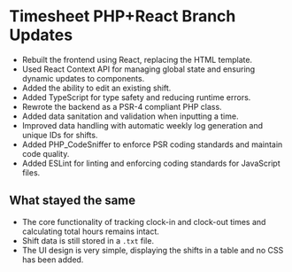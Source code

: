 # Timesheet PHP+React Branch Updates
- Rebuilt the frontend using React, replacing the HTML template.
- Used React Context API for managing global state and ensuring dynamic updates to components.
- Added the ability to edit an existing shift.
- Added TypeScript for type safety and reducing runtime errors.
- Rewrote the backend as a PSR-4 compliant PHP class.
- Added data sanitation and validation when inputting a time.
- Improved data handling with automatic weekly log generation and unique IDs for shifts.
- Added PHP_CodeSniffer to enforce PSR coding standards and maintain code quality.
- Added ESLint for linting and enforcing coding standards for JavaScript files.
## What stayed the same
- The core functionality of tracking clock-in and clock-out times and calculating total hours remains intact.
- Shift data is still stored in a `.txt` file.
- The UI design is very simple, displaying the shifts in a table and no CSS has been added.